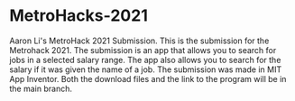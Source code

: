 # MetroHacks-2021
Aaron Li's MetroHack 2021 Submission. This is the submission for the Metrohack 2021. The submission is an app that allows you to search for jobs in a selected salary range. The app also allows you to search for the salary if it was given the name of a job. The submission was made in MIT App Inventor. Both the download files and the link to the program will be in the main branch.
